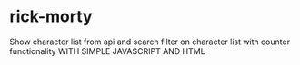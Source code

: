 # rick-morty
Show character list from api and search filter on character list with counter functionality
WITH SIMPLE JAVASCRIPT AND HTML
